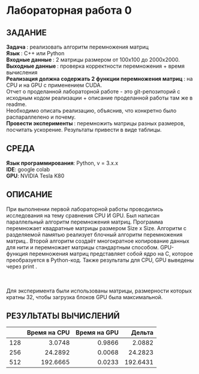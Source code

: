 # Лабораторная работа 0

## ЗАДАНИЕ
<b> Задача </b>: реализовать алгоритм перемножения матриц <br>
<b> Язык </b>: C++ или Python <br>
<b> Входные данные </b>: 2 матрицы размером от 100х100 до 2000х2000. <br>
<b> Выходные данные </b>: проверка корректности перемножения + время вычисления <br>
<b> Реализация должна содержать 2 функции перемножения матриц </b>: на CPU и на GPU с применением CUDA. <br>
Отчет о проделанной лабораторной работе - это git-репозиторий с исходным кодом реализации + описание проделанной работы там же в readme. <br>
Необходимо описать реализацию, объяснив, что конкретно было распараллелено и почему.  <br>
<b>Провести эксперименты </b>: перемножить матрицы разных размеров, посчитать ускорение. Результаты привести в виде таблицы. <br>

## СРЕДА
<b>Язык программирования</b>: Python, v = 3.x.x <br>
<b>IDE</b>: google colab <br>
<b>GPU</b>: NVIDIA Tesla K80 <br>

## ОПИСАНИЕ
При выполнении первой лабораторной работы проводились исследования на тему сравнения CPU И GPU. Был написан параллельный алгоритм перемножения матриц. Программа перемножает квадратные матрицы размером Size x Size. Алгоритм с разделяемой памятью реализует блочный алгоритм перемножения матриц.. Второй алгоритм создаёт многократное копирование данных для нити и перемножает матрицы стандартным способом. GPU-функция перемножения матриц представляет собой ядро на C, которое преобразуется в Python-код. Также результаты для CPU, GPU выведены через print .

<br><br>
Для эксперимента были использованы матрицы, размерности которых кратны 32, чтобы загрузка блоков GPU была максимальной.

## РЕЗУЛЬТАТЫ ВЫЧИСЛЕНИЙ

|     | Время на CPU | Время на GPU |    Дельта  |
|----:|-------------:|-------------:|-----------:|
| 128 |     3.0748   |     0.9866   |   2.0882   |
| 256 |    24.2892   |     0.0068   |  24.2823   |
| 512 |   192.6665   |     0.0233   | 192.6431   |

